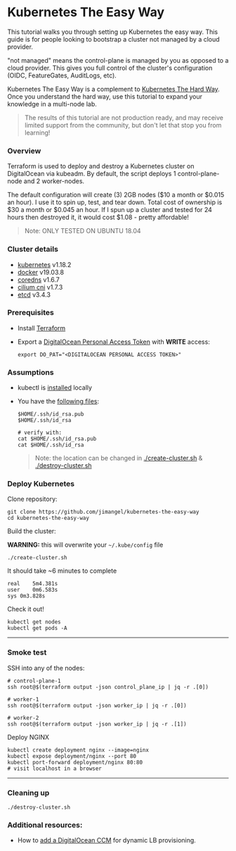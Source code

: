 # Kubernetes The Easy Way

This tutorial walks you through setting up Kubernetes the easy way. This guide is for people looking to bootstrap a cluster not managed by a cloud provider.

"not managed" means the control-plane is managed by you as opposed to a cloud provider. This gives you full control of the cluster's configuration (OIDC, FeatureGates, AuditLogs, etc).

Kubernetes The Easy Way is a complement to [Kubernetes The Hard Way](https://github.com/kelseyhightower/kubernetes-the-hard-way). Once you understand the hard way, use this tutorial to expand your knowledge in a multi-node lab.

> The results of this tutorial are not production ready, and may receive limited support from the community, but don't let that stop you from learning!

### Overview

Terraform is used to deploy and destroy a Kubernetes cluster on DigitalOcean via kubeadm. By default, the script deploys 1 control-plane-node and 2 worker-nodes.

The default configuration will create (3) 2GB nodes ($10 a month or $0.015 an hour). I use it to spin up, test, and tear down. Total cost of ownership is $30 a month or $0.045 an hour. If I spun up a cluster and tested for 24 hours then destroyed it, it would cost $1.08 - pretty affordable!

> Note: ONLY TESTED ON UBUNTU 18.04

### Cluster details

* [kubernetes](https://github.com/kubernetes/kubernetes) v1.18.2
* [docker](https://github.com/docker/docker-ce) v19.03.8
* [coredns](https://github.com/coredns/coredns) v1.6.7
* [cilium cni](https://github.com/cilium/cilium) v1.7.3
* [etcd](https://github.com/coreos/etcd) v3.4.3

### Prerequisites

- Install [Terraform](https://learn.hashicorp.com/terraform/getting-started/install.html#install-terraform)

- Export a [DigitalOcean Personal Access Token](https://www.digitalocean.com/docs/apis-clis/api/create-personal-access-token/) with **WRITE** access:

    ```
    export DO_PAT="<DIGITALOCEAN PERSONAL ACCESS TOKEN>"
    ```

### Assumptions

- kubectl is [installed](https://kubernetes.io/docs/tasks/tools/install-kubectl/) locally

- You have the [following files](https://www.digitalocean.com/community/tutorials/how-to-set-up-ssh-keys-on-ubuntu-1804):

    ```
    $HOME/.ssh/id_rsa.pub
    $HOME/.ssh/id_rsa
    
    # verify with:
    cat $HOME/.ssh/id_rsa.pub
    cat $HOME/.ssh/id_rsa
    ```

    > Note: the location can be changed in [./create-cluster.sh](/create-cluster.sh) & [./destroy-cluster.sh](/destroy-cluster.sh)

### Deploy Kubernetes

Clone repository:

```
git clone https://github.com/jimangel/kubernetes-the-easy-way
cd kubernetes-the-easy-way
```


Build the cluster:

**WARNING:** this will overwrite your `~/.kube/config` file

```
./create-cluster.sh
```

It should take ~6 minutes to complete

```
real	5m4.381s
user	0m6.583s
sys	0m3.828s
```

Check it out!

```
kubectl get nodes
kubectl get pods -A
```

---

### Smoke test

SSH into any of the nodes:
```
# control-plane-1
ssh root@$(terraform output -json control_plane_ip | jq -r .[0])

# worker-1
ssh root@$(terraform output -json worker_ip | jq -r .[0])

# worker-2
ssh root@$(terraform output -json worker_ip | jq -r .[1])
```

Deploy NGINX
```
kubectl create deployment nginx --image=nginx
kubectl expose deployment/nginx --port 80
kubectl port-forward deployment/nginx 80:80
# visit localhost in a browser
```

---

### Cleaning up

```
./destroy-cluster.sh
```

### Additional resources:

- How to [add a DigitalOcean CCM](docs/add-digitalocean-ccm.md) for dynamic LB provisioning.